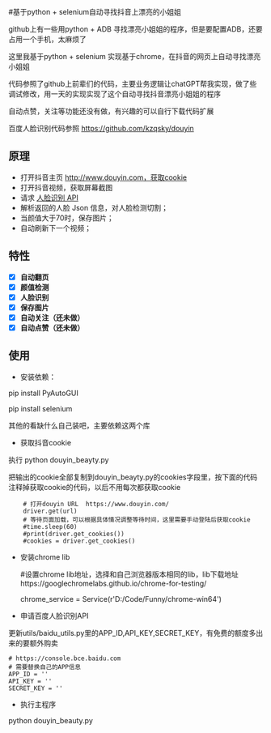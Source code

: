 #基于python + selenium自动寻找抖音上漂亮的小姐姐

github上有一些用python + ADB 寻找漂亮小姐姐的程序，但是要配置ADB，还要占用一个手机，太麻烦了

这里我基于python + selenium 实现基于chrome，在抖音的网页上自动寻找漂亮小姐姐 

代码参照了github上前辈们的代码，主要业务逻辑让chatGPT帮我实现，做了些调试修改，用一天的实现实现了这个自动寻找抖音漂亮小姐姐的程序

自动点赞，关注等功能还没有做，有兴趣的可以自行下载代码扩展

百度人脸识别代码参照 https://github.com/kzqsky/douyin 

## 原理

- 打开抖音主页 http://www.douyin.com，获取cookie
- 打开抖音视频，获取屏幕截图
- 请求 [人脸识别 API](https://console.bce.baidu.com)
- 解析返回的人脸 Json 信息，对人脸检测切割；
- 当颜值大于70时，保存图片；
- 自动刷新下一个视频；

##  特性
- [x] **自动翻页**
- [x] **颜值检测**
- [x] **人脸识别**
- [x] **保存图片**
- [x] **自动关注（还未做）**
- [x] **自动点赞（还未做）**

## 使用

- 安装依赖：

pip install PyAutoGUI 

pip install selenium

其他的看缺什么自己装吧，主要依赖这两个库

- 获取抖音cookie

执行 python douyin_beayty.py

把输出的cookie全部复制到douyin_beayty.py的cookies字段里，按下面的代码注释掉获取cookie的代码，以后不用每次都获取cookie

        # 打开douyin URL  https://www.douyin.com/
        driver.get(url)
        # 等待页面加载，可以根据具体情况调整等待时间，这里需要手动登陆后获取cookie
        #time.sleep(60)
        #print(driver.get_cookies())
        #cookies = driver.get_cookies()

- 安装chrome lib
    
   
    #设置chrome lib地址，选择和自己浏览器版本相同的lib，lib下载地址https://googlechromelabs.github.io/chrome-for-testing/
    
    chrome_service = Service(r'D:/Code/Funny/chrome-win64')

- 申请百度人脸识别API

更新utils/baidu_utils.py里的APP_ID,API_KEY,SECRET_KEY，有免费的额度多出来的要额外购卖

    # https://console.bce.baidu.com
    # 需要替换自己的APP信息
    APP_ID = ''
    API_KEY = ''
    SECRET_KEY = ''

- 执行主程序

python douyin_beauty.py



